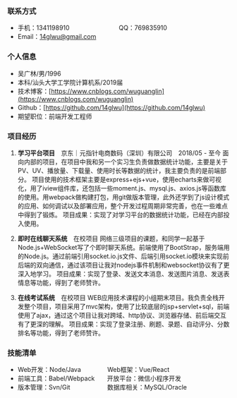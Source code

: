 
### 联系方式
- 手机：1341198910　　　　　　　　QQ：769835910
- Email：14glwu@gmail.com

### 个人信息
 - 吴广林/男/1996　　　　
 - 本科/汕头大学工学院计算机系/2019届
 - 技术博客：[https://www.cnblogs.com/wuguanglin](https://www.cnblogs.com/wuguanglin)
 - Github：[https://github.com/14glwu](https://github.com/14glwu)
 - 期望职位：前端开发工程师 

###  项目经历
1.  **学习平台项目**　京东｜元指针电商数码（深圳）有限公司　2018/05 - 至今
面向内部的项目，在项目中我和另一个实习生负责做数据统计功能，主要是关于PV、UV、播放量、下载量、使用时长等数据的统计，我主要负责的是前端部分。
项目使用的技术框架主要是express+ejs+vue，使用echarts来做可视化，用了iview组件库，还包括一些moment.js、mysql.js、axios.js等函数库的使用。用webpack做构建打包，用git做版本管理，此外还学到了js设计模式的应用、如何调试以及部署应用，整个开发过程周期非常完善，也在一些难点中得到了锻炼。
项目成果：实现了对学习平台的数据统计功能，已经在内部投入使用。

2. **即时在线聊天系统**　在校项目
网络三级项目的课题，和同学一起基于Node.js+WebSocket写了个即时聊天系统。前端使用了BootStrap，服务端用的Node.js。通过前端引用socket.io.js文件、后端引用socket.io模块来实现前后端的双向通信，通过该项目让我对nodejs事件机制和websocket协议有了更深入地学习。
项目成果：实现了登录、发送文本消息、发送图片消息、发送表情息等功能，得到了老师赞许。

3. **在线考试系统**　在校项目
WEB应用技术课程的小组期末项目。我负责全栈开发整个项目，项目采用了mvc架构，使用了比较底层的jsp+servlet+sql，前端使用了ajax，通过这个项目让我对跨域、http协议、浏览器存储、前后端交互有了更深的理解。
项目成果：实现了登录注册、刷题、录题、自动评分、分数排名等功能，得到了老师赞许。
### 技能清单
- Web开发：Node/Java　　　　 Web框架：Vue/React
- 前端工具：Babel/Webpack　　开放平台：微信小程序开发
- 版本管理：Svn/Git　　　　　　数据库相关：MySQL/Oracle